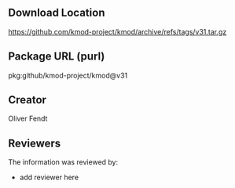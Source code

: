## Download Location

https://github.com/kmod-project/kmod/archive/refs/tags/v31.tar.gz

## Package URL (purl)

pkg:github/kmod-project/kmod@v31

## Creator

Oliver Fendt

## Reviewers

The information was reviewed by:

* add reviewer here
